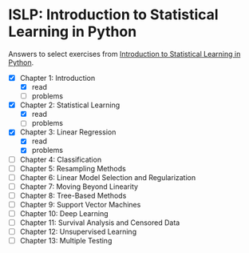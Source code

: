 # ISLP: Introduction to Statistical Learning in Python
Answers to select exercises from [Introduction to Statistical Learning in Python](https://www.statlearning.com/).

- [x] Chapter 1: Introduction
  - [x] read
  - [ ] problems
- [x] Chapter 2: Statistical Learning
  - [x] read
  - [ ] problems
- [x] Chapter 3: Linear Regression
  - [x] read
  - [x] problems
- [ ] Chapter 4: Classification
- [ ] Chapter 5: Resampling Methods
- [ ] Chapter 6: Linear Model Selection and Regularization
- [ ] Chapter 7: Moving Beyond Linearity
- [ ] Chapter 8: Tree-Based Methods
- [ ] Chapter 9: Support Vector Machines
- [ ] Chapter 10: Deep Learning
- [ ] Chapter 11: Survival Analysis and Censored Data
- [ ] Chapter 12: Unsupervised Learning
- [ ] Chapter 13: Multiple Testing
